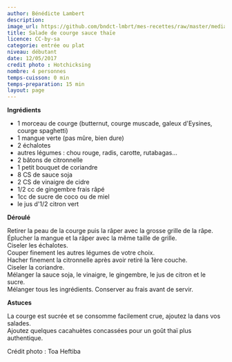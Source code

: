 ```yaml
---
author: Bénédicte Lambert
description: 
image_url: https://github.com/bndct-lmbrt/mes-recettes/raw/master/medias/salade-courge-thai.jpg
title: Salade de courge sauce thaïe
licence: CC-by-sa
categorie: entrée ou plat
niveau: débutant
date: 12/05/2017
credit photo : Hotchicksing
nombre: 4 personnes
temps-cuisson: 0 min
temps-preparation: 15 min
layout: page
---
```



**Ingrédients**  
 
* 1 morceau de courge (butternut, courge muscade, galeux d'Eysines, courge spaghetti)
* 1 mangue verte (pas mûre, bien dure)
* 2 échalotes  
* autres légumes : chou rouge, radis, carotte, rutabagas...
* 2 bâtons de citronnelle
* 1 petit bouquet de coriandre
* 8 CS de sauce soja
* 2 CS de vinaigre de cidre
* 1/2 cc de gingembre frais râpé
* 1cc de sucre de coco ou de miel
* le jus d'1/2 citron vert


**Déroulé**

Retirer la peau de la courge puis la râper avec la grosse grille de la râpe.  
Éplucher la mangue et la râper avec la même taille de grille.     
Ciseler les échalotes.   
Couper finement les autres légumes de votre choix.  
Hacher finement la citronnelle après avoir retiré la 1ère couche.  
Ciseler la coriandre.  
Mélanger la sauce soja, le vinaigre, le gingembre, le jus de citron et le sucre.  
Mélanger tous les ingrédients.
Conserver au frais avant de servir. 

**Astuces**

La courge est sucrée et se consomme facilement crue, ajoutez la dans vos salades.  
Ajoutez quelques cacahuètes concassées pour un goût thaï plus authentique.  

Crédit photo : Toa Heftiba 